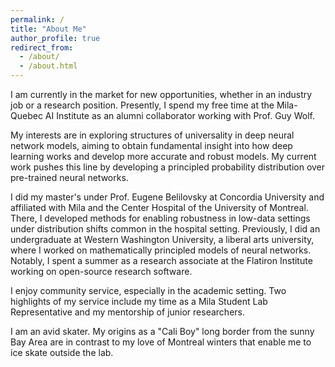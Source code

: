```yaml
---
permalink: /
title: "About Me"
author_profile: true
redirect_from: 
  - /about/
  - /about.html
---
```


I am currently in the market for new opportunities, whether in an industry job or a research position. Presently, I spend my free time at the Mila-Quebec AI Institute as an alumni collaborator working with Prof. Guy Wolf. 

My interests are in exploring structures of universality in deep neural network models, aiming to obtain fundamental insight into how deep learning works and develop more accurate and robust models. My current work pushes this line by developing a principled probability distribution over pre-trained neural networks. 

I did my master's under Prof. Eugene Belilovsky at Concordia University and affiliated with Mila and the Center Hospital of the University of Montreal. There, I developed methods for enabling robustness in low-data settings under distribution shifts common in the hospital setting. Previously, I did an undergraduate at Western Washington University, a liberal arts university, where I worked on mathematically principled models of neural networks. Notably, I spent a summer as a research associate at the Flatiron Institute working on open-source research software. 

I enjoy community service, especially in the academic setting. Two highlights of my service include my time as a Mila Student Lab Representative and my mentorship of junior researchers. 

I am an avid skater. My origins as a "Cali Boy" long border from the sunny Bay Area are in contrast to my love of Montreal winters that enable me to ice skate outside the lab. 
